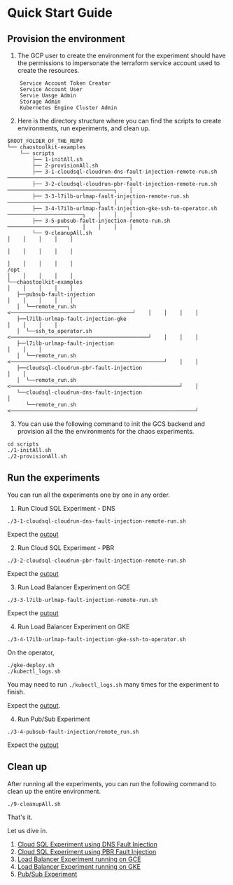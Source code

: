 # Quick Start Guide


## Provision the environment

1. The GCP user to create the environment for the experiment should have the permissions to impersonate the terraform service account used to create the resources.
```
    Service Account Token Creator
    Service Account User
    Servie Uasge Admin
    Storage Admin
    Kubernetes Engine Cluster Admin
```

2. Here is the directory structure where you can find the scripts to create environments, run experiments, and clean up.
```
$ROOT_FOLDER_OF_THE_REPO
└── chaostoolkit-examples
    └── scripts
        ├── 1-initAll.sh
        ├── 2-provisionAll.sh
        ├── 3-1-cloudsql-cloudrun-dns-fault-injection-remote-run.sh    ───────────────────────────────────────┐    
        ├── 3-2-cloudsql-cloudrun-pbr-fault-injection-remote-run.sh    ──────────────────────────────────┐    │
        ├── 3-3-l7ilb-urlmap-fault-injection-remote-run.sh             ─────────────────────────────┐    │    │
        ├── 3-4-l7ilb-urlmap-fault-injection-gke-ssh-to-operator.sh    ────────────────────────┐    │    │    │
        ├── 3-5-pubsub-fault-injection-remote-run.sh                   ───────────────────┐    │    │    │    │
        └── 9-cleanupAll.sh                                                               │    │    │    │    │
                                                                                          │    │    │    │    │
                                                                                          │    │    │    │    │
/opt                                                                                      │    │    │    │    │
└──chaostoolkit-examples                                                                  │    │    │    │    │
   ├──pubsub-fault-injection                                                              │    │    │    │    │
   │  └──remote_run.sh                            <───────────────────────────────────────┘    │    │    │    │
   ├──l7ilb-urlmap-fault-injection-gke                                                         │    │    │    │    
   │  └──ssh_to_operator.sh                       <────────────────────────────────────────────┘    │    │    │
   ├──l7ilb-urlmap-fault-injection                                                                  │    │    │  
   │  └──remote_run.sh                            <─────────────────────────────────────────────────┘    │    │
   ├──cloudsql-cloudrun-pbr-fault-injection                                                              │    │ 
   │  └──remote_run.sh                            <──────────────────────────────────────────────────────┘    │
   └──cloudsql-cloudrun-dns-fault-injection                                                                   │ 
      └──remote_run.sh                            <───────────────────────────────────────────────────────────┘    

```

3. You can use the following command to init the GCS backend and provision all the the environments for the chaos experiments.

```
cd scripts
./1-initAll.sh
./2-provisionAll.sh
```

## Run the experiments

You can run all the experiments one by one in any order.


1. Run Cloud SQL Experiment - DNS
```
./3-1-cloudsql-cloudrun-dns-fault-injection-remote-run.sh
```

Expect the [output](.readme/cloudsql-experiment.md)


2. Run Cloud SQL Experiment - PBR
```
./3-2-cloudsql-cloudrun-pbr-fault-injection-remote-run.sh
```

Expect the [output](.readme/cloudsql-experiment.md)


3. Run Load Balancer Experiment on GCE

```
./3-3-l7ilb-urlmap-fault-injection-remote-run.sh
```

Expect the [output](.readme/l7b-experiment.md)


4. Run Load Balancer Experiment on GKE

```
./3-4-l7ilb-urlmap-fault-injection-gke-ssh-to-operator.sh
```

On the operator, 
```
./gke-deploy.sh
./kubectl_logs.sh 
```

You may need to run `./kubectl_logs.sh` many times for the experiment to finish.

Expect the [output](.readme/l7b-experiment.md).

4. Run Pub/Sub Experiment

```
./3-4-pubsub-fault-injection/remote_run.sh
```

Expect the [output](.readme/pubsub-experiment.md)

## Clean up

After running all the experiments, you can run the following command to clean up the entire environment.

```
./9-cleanupAll.sh
```

That's it.

Let us dive in.

1. [Cloud SQL Experiment using DNS Fault Injection](cloudsql-cloudrun-dns-fault-injection/README.md)
2. [Cloud SQL Experiment using PBR Fault Injection](cloudsql-cloudrun-pbr-fault-injection/README.md)
3. [Load Balancer Experiment running on GCE](l7ilb-urlmap-fault-injection/README.md)
4. [Load Balancer Experiment running on GKE](l7ilb-urlmap-fault-injection-gke/README.md)
5. [Pub/Sub Experiment](pubsub-fault-injection/README.md)
